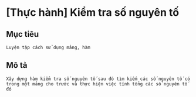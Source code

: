 #  [Thực hành] Kiểm tra số nguyên tố
## Mục tiêu
    Luyện tập cách sử dụng mảng, hàm
## Mô tả
    Xây dựng hàm kiểm tra số nguyên tố sau đó tìm kiếm các số nguyên tố có trong một mảng cho trước và thực hiện việc tính tổng các số nguyên tố đó
